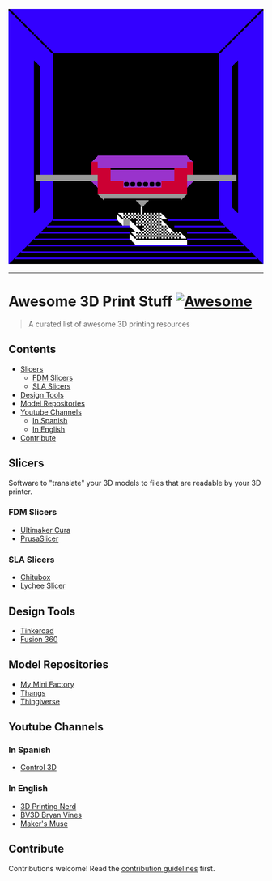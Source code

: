 <div>
  <p align="center">
    <a href="https://awesome-ruby.com"><img src="./giphy.gif"></a>
  </p>
  <hr>
</div>

# Awesome 3D Print Stuff [![Awesome](https://awesome.re/badge.svg)](https://awesome.re)

> A curated list of awesome 3D printing resources

## Contents

  - [Slicers](#slicers)
    - [FDM Slicers](#fdm-slicers)
    - [SLA Slicers](#sla-slicers)
  - [Design Tools](#design-tools)
  - [Model Repositories](#model-repositories)
  - [Youtube Channels](#youtube-channels)
    - [In Spanish](#in-spanish)
    - [In English](#in-english)
  - [Contribute](#contribute)


## Slicers

Software to "translate" your 3D models to files that are readable by your 3D printer.

### FDM Slicers

- [Ultimaker Cura](https://ultimaker.com/software/ultimaker-cura)
- [PrusaSlicer](https://www.prusa3d.com/prusaslicer/)

### SLA Slicers

- [Chitubox](https://www.chitubox.com/)
- [Lychee Slicer](https://lychee.mango3d.io)

## Design Tools

- [Tinkercad](https://www.tinkercad.com)
- [Fusion 360](https://www.autodesk.com/products/fusion-360/personal)

## Model Repositories

- [My Mini Factory](https://www.myminifactory.com)
- [Thangs](https://www.thangs.com/)
- [Thingiverse](https://www.thingiverse.com)

## Youtube Channels

### In Spanish
- [Control 3D](https://www.youtube.com/channel/UC_i4m-pDROARtY3cmgrJhDA)

### In English
- [3D Printing Nerd](https://www.youtube.com/channel/UC_7aK9PpYTqt08ERh1MewlQ)
- [BV3D Bryan Vines](https://www.youtube.com/channel/UCeb9rinkpNb9VtPyx2fQ_qQ)
- [Maker's Muse](https://www.youtube.com/channel/UCxQbYGpbdrh-b2ND-AfIybg)

## Contribute

Contributions welcome! Read the [contribution guidelines](contributing.md) first.
